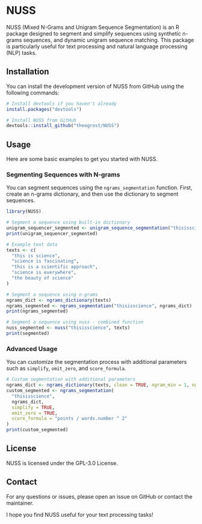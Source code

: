 # NUSS

NUSS (Mixed N-Grams and Unigram Sequence Segmentation) is an R package designed to segment and simplify sequences using synthetic n-grams sequences, and dynamic unigram sequence matching. This package is particularly useful for text processing and natural language processing (NLP) tasks.

## Installation

You can install the development version of NUSS from GitHub using the following commands:

```r
# Install devtools if you haven't already
install.packages("devtools")

# Install NUSS from GitHub
devtools::install_github("theogrost/NUSS")
```

## Usage

Here are some basic examples to get you started with NUSS.

### Segmenting Sequences with N-grams

You can segment sequences using the `ngrams_segmentation` function. First, create an n-grams dictionary, and then use the dictionary to segment sequences.

```r
library(NUSS)

# Segment a sequence using built-in dictionary
unigram_sequencer_segmented <- unigram_sequence_segmentation("thisisscience")
print(unigram_sequencer_segmented)

# Example text data
texts <- c(
  "this is science",
  "science is fascinating",
  "this is a scientific approach",
  "science is everywhere",
  "the beauty of science"
)

# Segment a sequence using n-grams
ngrams_dict <- ngrams_dictionary(texts)
ngrams_segmented <- ngrams_segmentation("thisisscience", ngrams_dict)
print(ngrams_segmented)

# Segment a sequence using nuss - combined function
nuss_segmented <- nuss("thisisscience", texts)
print(segmented)
```

### Advanced Usage

You can customize the segmentation process with additional parameters such as `simplify`, `omit_zero`, and `score_formula`.

```r
# Custom segmentation with additional parameters
ngrams_dict <- ngrams_dictionary(texts, clean = TRUE, ngram_min = 1, ngram_max = 5, points_filter = 1)
custom_segmented <- ngrams_segmentation(
  "thisisscience",
  ngrams_dict,
  simplify = TRUE,
  omit_zero = TRUE,
  score_formula = "points / words.number ^ 2"
)
print(custom_segmented)
```

## License

NUSS is licensed under the GPL-3.0 License.

## Contact

For any questions or issues, please open an issue on GitHub or contact the maintainer.

I hope you find NUSS useful for your text processing tasks!
